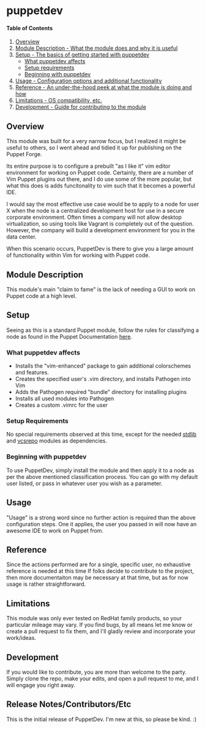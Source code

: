 # puppetdev

#### Table of Contents

1. [Overview](#overview)
2. [Module Description - What the module does and why it is useful](#module-description)
3. [Setup - The basics of getting started with puppetdev](#setup)
    * [What puppetdev affects](#what-puppetdev-affects)
    * [Setup requirements](#setup-requirements)
    * [Beginning with puppetdev](#beginning-with-puppetdev)
4. [Usage - Configuration options and additional functionality](#usage)
5. [Reference - An under-the-hood peek at what the module is doing and how](#reference)
5. [Limitations - OS compatibility, etc.](#limitations)
6. [Development - Guide for contributing to the module](#development)

## Overview

This module was built for a very narrow focus, but I realized it might be useful to others, so I went ahead and tidied it up for publishing on the Puppet Forge.

Its entire purpose is to configure a prebuilt "as I like it" vim editor environment for working on Puppet code.  Certainly, there are a number of Vim Puppet plugins out there, and I do use some of the more popular, but what this does is adds funcitonality to vim such that it becomes a powerful IDE.

I would say the most effective use case would be to apply to a node for user X when the node is a centralized development host for use in a secure corporate environment.  Often times a company will not allow desktop virtualization, so using tools like Vagrant is completely out of the question.  However, the company will build a development environment for you in the data center.  

When this scenario occurs, PuppetDev is there to give you a large amount of functionality within Vim for working with Puppet code.

## Module Description

This module's main "claim to fame" is the lack of needing a GUI to work on Puppet code at a high level.

## Setup

Seeing as this is a standard Puppet module, follow the rules for classifying a node as found in the Puppet Documentation [here](http://docs.puppetlabs.com/pe/latest/console_classes_groups_getting_started.html).

### What puppetdev affects

* Installs the "vim-enhanced" package to gain additional colorschemes and features.
* Creates the specified user's .vim directory, and installs Pathogen into Vim
* Adds the Pathogen required "bundle" directory for installing plugins
* Installs all used modules into Pathogen
* Creates a custom .vimrc for the user

### Setup Requirements

No special requirements observed at this time, except for the needed [stdlib](https://forge.puppetlabs.com/puppetlabs/stdlib) and [vcsrepo](https://forge.puppetlabs.com/puppetlabs/vcsrepo) modules as dependencies.

### Beginning with puppetdev

To use PuppetDev, simply install the module and then apply it to a node as per the above mentioned classification process.  You can go with my default user listed, or pass in whatever user you wish as a parameter.

## Usage

"Usage" is a strong word since no further action is required than the above configuration steps.  One it applies, the user you passed in will now have an awesome IDE to work on Puppet from.

## Reference

Since the actions performed are for a single, specific user, no exhaustive reference is needed at this time  If folks decide to contribute to the project, then more documentaiton may be necessary at that time, but as for now usage is rather straightforward.

## Limitations

This module was only ever tested on RedHat family products, so your particular mileage may vary.  If you find bugs, by all means let me know or create a pull request to fix them, and I'll gladly review and incorporate your work/ideas.

## Development

If you would like to contribute, you are more than welcome to the party.  Simply clone the repo, make your edits, and open a pull request to me, and I will engage you right away.

## Release Notes/Contributors/Etc

This is the initial release of PuppetDev.  I'm new at this, so please be kind.  :)
